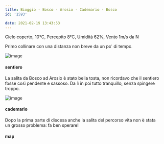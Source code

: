 ```yaml
---
title: Bioggio - Bosco - Arosio - Cademario - Bosco
id: '1593'

date: 2021-02-19 13:43:53
---
```


Cielo coperto, 10°C, Percepito 8°C, Umidità 62%, Vento 1m/s da N

Primo collinare con una distanza non breve da un po' di tempo.

![image](/images/2021/08/IMG_3503_hucf0583aa515d86c6ba26d0135be8c491_509916_700x0_resize_q75_box.jpg)

#### sentiero

La salita da Bosco ad Arosio è stato bella tosta, non ricordavo che il sentiero fosse così pendente e sassoso. Da lì in poi tutto tranquillo, senza spingere troppo.

![image](/images/2021/08/IMG_3505_hu25fd68afa50410e14886952b7076d723_376505_700x0_resize_q75_box.jpg)

#### cademario

Dopo la prima parte di discesa anche la salita del percorso vita non è stata un grosso problema: fa ben sperare!

<!-- ![image](/images/2021/08/20210219-activity-map_hu0c8aaee0553b98ab0cacdfcad2f73823_70313_700x0_resize_box_3.png) -->

#### map
